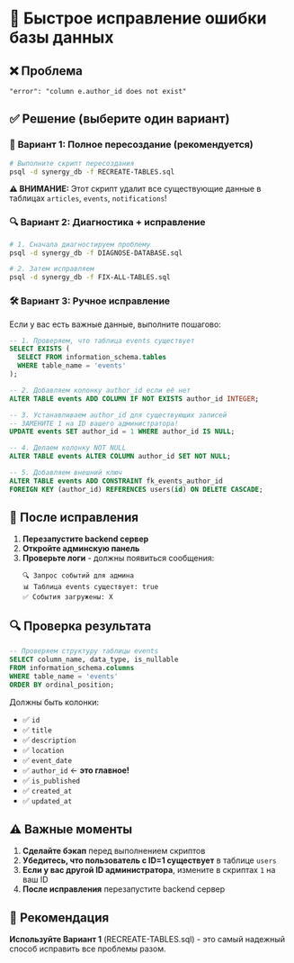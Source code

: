 # 🚀 Быстрое исправление ошибки базы данных

## ❌ Проблема
```
"error": "column e.author_id does not exist"
```

## ✅ Решение (выберите один вариант)

### 🎯 **Вариант 1: Полное пересоздание (рекомендуется)**

```bash
# Выполните скрипт пересоздания
psql -d synergy_db -f RECREATE-TABLES.sql
```

**⚠️ ВНИМАНИЕ:** Этот скрипт удалит все существующие данные в таблицах `articles`, `events`, `notifications`!

### 🔍 **Вариант 2: Диагностика + исправление**

```bash
# 1. Сначала диагностируем проблему
psql -d synergy_db -f DIAGNOSE-DATABASE.sql

# 2. Затем исправляем
psql -d synergy_db -f FIX-ALL-TABLES.sql
```

### 🛠️ **Вариант 3: Ручное исправление**

Если у вас есть важные данные, выполните пошагово:

```sql
-- 1. Проверяем, что таблица events существует
SELECT EXISTS (
  SELECT FROM information_schema.tables 
  WHERE table_name = 'events'
);

-- 2. Добавляем колонку author_id если её нет
ALTER TABLE events ADD COLUMN IF NOT EXISTS author_id INTEGER;

-- 3. Устанавливаем author_id для существующих записей
-- ЗАМЕНИТЕ 1 на ID вашего администратора!
UPDATE events SET author_id = 1 WHERE author_id IS NULL;

-- 4. Делаем колонку NOT NULL
ALTER TABLE events ALTER COLUMN author_id SET NOT NULL;

-- 5. Добавляем внешний ключ
ALTER TABLE events ADD CONSTRAINT fk_events_author_id 
FOREIGN KEY (author_id) REFERENCES users(id) ON DELETE CASCADE;
```

## 🚀 После исправления

1. **Перезапустите backend сервер**
2. **Откройте админскую панель**
3. **Проверьте логи** - должны появиться сообщения:
   ```
   🔍 Запрос событий для админа
   📊 Таблица events существует: true
   ✅ События загружены: X
   ```

## 🔍 Проверка результата

```sql
-- Проверяем структуру таблицы events
SELECT column_name, data_type, is_nullable 
FROM information_schema.columns 
WHERE table_name = 'events' 
ORDER BY ordinal_position;
```

Должны быть колонки:
- ✅ `id`
- ✅ `title`
- ✅ `description`
- ✅ `location`
- ✅ `event_date`
- ✅ `author_id` ← **это главное!**
- ✅ `is_published`
- ✅ `created_at`
- ✅ `updated_at`

## ⚠️ Важные моменты

1. **Сделайте бэкап** перед выполнением скриптов
2. **Убедитесь, что пользователь с ID=1 существует** в таблице `users`
3. **Если у вас другой ID администратора**, измените в скриптах `1` на ваш ID
4. **После исправления** перезапустите backend сервер

## 🎯 Рекомендация

**Используйте Вариант 1** (RECREATE-TABLES.sql) - это самый надежный способ исправить все проблемы разом.

